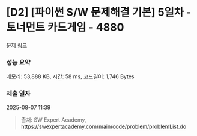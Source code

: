 # [D2] [파이썬 S/W 문제해결 기본] 5일차 - 토너먼트 카드게임 - 4880 

[문제 링크](https://swexpertacademy.com/main/code/problem/problemDetail.do?contestProbId=AWTQgnH6Qq4DFAVT) 

### 성능 요약

메모리: 53,888 KB, 시간: 58 ms, 코드길이: 1,746 Bytes

### 제출 일자

2025-08-07 11:39



> 출처: SW Expert Academy, https://swexpertacademy.com/main/code/problem/problemList.do